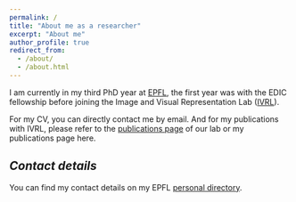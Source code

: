 ```yaml
---
permalink: /
title: "About me as a researcher"
excerpt: "About me"
author_profile: true
redirect_from: 
  - /about/
  - /about.html
---
```



I am currently in my third PhD year at [EPFL](https://www.epfl.ch/en/home/), the first year was with the EDIC fellowship before joining the Image and Visual Representation Lab ([IVRL](https://ivrl.epfl.ch/)). 

For my CV, you can directly contact me by email. And for my publications with IVRL, please refer to the [publications page](https://ivrl.epfl.ch/publications/) of our lab or my publications page here.

*Contact details*
---
You can find my contact details on my EPFL [personal directory](https://ivrl.epfl.ch/people/majed/).

